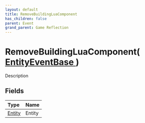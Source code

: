 ```yaml
---
layout: default
title: RemoveBuildingLuaComponent
has_children: false
parent: Event
grand_parent: Game Reflection
---
```

# RemoveBuildingLuaComponent( [ EntityEventBase ](/riftbreaker-wiki/docs/game-reflection/events/entity_event_base/) )
Description 

## Fields

| Type | Name |
|:----------|:--------------|
| [Entity](/riftbreaker-wiki/docs/game-reflection/classes/entity/) | Entity |

